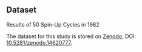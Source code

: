 ## Dataset
Results of 50 Spin-Up Cycles in 1982

The dataset for this study is stored on [Zenodo](https://zenodo.org/), DOI: [10.5281/zenodo.14620777](https://doi.org/10.5281/zenodo.14620777).
